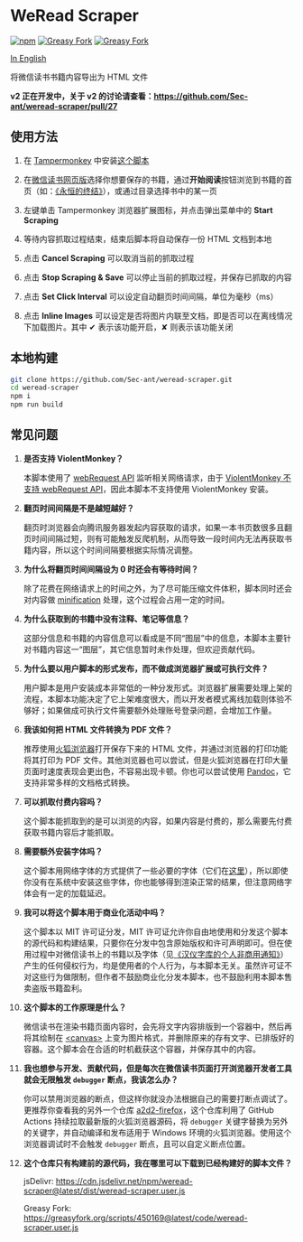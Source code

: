 # WeRead Scraper

[![npm](https://img.shields.io/npm/v/weread-scraper)](https://www.npmjs.com/package/weread-scraper/v/latest)
[![Greasy Fork](https://img.shields.io/greasyfork/v/450169)](https://greasyfork.org/scripts/450169@latest)
[![Greasy Fork](https://img.shields.io/greasyfork/dt/450169)](https://greasyfork.org/scripts/450169@latest)

[In English](README.en.md)

将微信读书书籍内容导出为 HTML 文件

**v2 正在开发中，关于 v2 的讨论请查看：https://github.com/Sec-ant/weread-scraper/pull/27**

## 使用方法

1. 在 [Tampermonkey](https://www.tampermonkey.net/) 中安装[这个脚本](https://greasyfork.org/scripts/450169@latest)

2. 在[微信读书网页版](https://weread.qq.com/)选择你想要保存的书籍，通过**开始阅读**按钮浏览到书籍的首页（如：[《永恒的终结》](https://weread.qq.com/web/reader/f6432a905b73c0f64797a8d)），或通过目录选择书中的某一页

3. 左键单击 Tampermonkey 浏览器扩展图标，并点击弹出菜单中的 **Start Scraping**

4. 等待内容抓取过程结束，结束后脚本将自动保存一份 HTML 文档到本地

5. 点击 **Cancel Scraping** 可以取消当前的抓取过程

6. 点击 **Stop Scraping & Save** 可以停止当前的抓取过程，并保存已抓取的内容

7. 点击 **Set Click Interval** 可以设定自动翻页时间间隔，单位为毫秒（ms）

8. 点击 **Inline Images** 可以设定是否将图片内联至文档，即是否可以在离线情况下加载图片。其中 ✔ 表示该功能开启，✘ 则表示该功能关闭

## 本地构建

```bash
git clone https://github.com/Sec-ant/weread-scraper.git
cd weread-scraper
npm i
npm run build
```

## 常见问题

1. **是否支持 ViolentMonkey？**

    本脚本使用了 [webRequest API](https://developer.mozilla.org/docs/Mozilla/Add-ons/WebExtensions/API/webRequest) 监听相关网络请求，由于 [ViolentMonkey 不支持 webRequest API](https://github.com/violentmonkey/violentmonkey/issues/583)，因此本脚本不支持使用 ViolentMonkey 安装。

2. **翻页时间间隔是不是越短越好？**

    翻页时浏览器会向腾讯服务器发起内容获取的请求，如果一本书页数很多且翻页时间间隔过短，则有可能触发反爬机制，从而导致一段时间内无法再获取书籍内容，所以这个时间间隔要根据实际情况调整。

3. **为什么将翻页时间间隔设为 0 时还会有等待时间？**

    除了花费在网络请求上的时间之外，为了尽可能压缩文件体积，脚本同时还会对内容做 [minification](https://zh.wikipedia.org/wiki/%E6%A5%B5%E7%B0%A1%E5%8C%96) 处理，这个过程会占用一定的时间。

4. **为什么获取到的书籍中没有注释、笔记等信息？**

    这部分信息和书籍的内容信息可以看成是不同“图层”中的信息，本脚本主要针对书籍内容这一“图层”，其它信息暂时未作处理，但欢迎贡献代码。

5. **为什么要以用户脚本的形式发布，而不做成浏览器扩展或可执行文件？**

    用户脚本是用户安装成本非常低的一种分发形式。浏览器扩展需要处理上架的流程，本脚本功能决定了它上架难度很大，而以开发者模式离线加载则体验不够好；如果做成可执行文件需要额外处理账号登录问题，会增加工作量。

6. **我该如何把 HTML 文件转换为 PDF 文件？**

    推荐使用[火狐浏览器](http://www.firefox.com/)打开保存下来的 HTML 文件，并通过浏览器的打印功能将其打印为 PDF 文件。其他浏览器也可以尝试，但是火狐浏览器在打印大量页面时速度表现会更出色，不容易出现卡顿。你也可以尝试使用 [Pandoc](https://pandoc.org/)，它支持非常多样的文档格式转换。

7. **可以抓取付费内容吗？**

    这个脚本能抓取到的是可以浏览的内容，如果内容是付费的，那么需要先付费获取书籍内容后才能抓取。

8. **需要额外安装字体吗？**

    这个脚本用网络字体的方式提供了一些必要的字体（它们在[这里](https://github.com/Sec-ant/weread-scraper/tree/main/public/fonts)），所以即使你没有在系统中安装这些字体，你也能够得到渲染正常的结果，但注意网络字体会有一定的加载延迟。

9. **我可以将这个脚本用于商业化活动中吗？**

    这个脚本以 MIT 许可证分发，MIT 许可证允许你自由地使用和分发这个脚本的源代码和构建结果，只要你在分发中包含原始版权和许可声明即可。但在使用过程中对微信读书上的书籍以及字体（见[《汉仪字库的个人非商用通知》](https://www.hanyi.com.cn/faq-doc-1)）产生的任何侵权行为，均是使用者的个人行为，与本脚本无关。虽然许可证不对这些行为做限制，但作者不鼓励商业化分发本脚本，也不鼓励利用本脚本售卖盗版书籍盈利。

10. **这个脚本的工作原理是什么？**

    微信读书在渲染书籍页面内容时，会先将文字内容排版到一个容器中，然后再将其绘制在 [\<canvas\>](https://developer.mozilla.org/docs/Web/HTML/Element/canvas) 上变为图片格式，并删除原来的存有文字、已排版好的容器。这个脚本会在合适的时机截获这个容器，并保存其中的内容。

11. **我也想参与开发、贡献代码，但是每次在微信读书页面打开浏览器开发者工具就会无限触发 `debugger` 断点，我该怎么办？**

    你可以禁用浏览器的断点，但这样你就没办法根据自己的需要打断点调试了。更推荐你查看我的另外一个仓库 [a2d2-firefox](https://github.com/Sec-ant/a2d2-firefox)，这个仓库利用了 GitHub Actions 持续拉取最新版的火狐浏览器源码，将 `debugger` 关键字替换为另外的关键字，并自动编译和发布适用于 Windows 环境的火狐浏览器。使用这个浏览器调试时不会触发 `debugger` 断点，且可以自定义断点位置。

12. **这个仓库只有构建前的源代码，我在哪里可以下载到已经构建好的脚本文件？**

    jsDelivr: https://cdn.jsdelivr.net/npm/weread-scraper@latest/dist/weread-scraper.user.js

    Greasy Fork: https://greasyfork.org/scripts/450169@latest/code/weread-scraper.user.js
